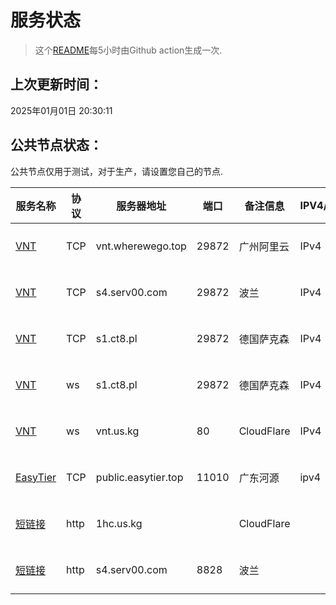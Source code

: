 # 服务状态
> 这个[README](https://github.com/lmq8267/server-status)每5小时由Github action生成一次.
## 上次更新时间：
2025年01月01日 20:30:11
## 公共节点状态： 
公共节点仅用于测试，对于生产，请设置您自己的节点.

|服务名称|协议|服务器地址|端口|备注信息|IPV4/IPV6|**状态**|
|--|--|--|--|--|--|--|
|[VNT](https://github.com/vnt-dev/vnt)|TCP|vnt.wherewego.top|29872|广州阿里云|IPv4|正常✅|
|[VNT](https://github.com/vnt-dev/vnt)|TCP|s4.serv00.com|29872|波兰|IPv4|正常✅|
|[VNT](https://github.com/vnt-dev/vnt)|TCP|s1.ct8.pl|29872|德国萨克森|IPv4|正常✅|
|[VNT](https://github.com/vnt-dev/vnt)|ws|s1.ct8.pl|29872|德国萨克森|IPv4|正常✅|
|[VNT](https://github.com/vnt-dev/vnt)|ws|vnt.us.kg|80|CloudFlare|IPv4|正常✅|
|[EasyTier](https://github.com/EasyTier/EasyTier)|TCP|public.easytier.top|11010|广东河源|ipv4|正常✅|
|[短链接](http://1hc.us.kg)|http|1hc.us.kg||CloudFlare||正常✅|
|[短链接](http://s4.serv00.com:8828)|http|s4.serv00.com|8828|波兰||正常✅|
